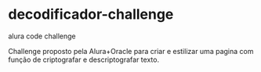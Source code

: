 # decodificador-challenge
<p>alura code challenge</p>
Challenge proposto pela Alura+Oracle para criar e estilizar uma pagina com função de criptografar e descriptografar texto.
